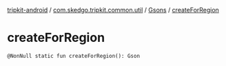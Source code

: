 [tripkit-android](../../index.md) / [com.skedgo.tripkit.common.util](../index.md) / [Gsons](index.md) / [createForRegion](./create-for-region.md)

# createForRegion

`@NonNull static fun createForRegion(): Gson`